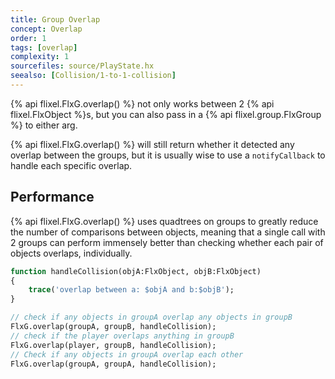 ```yaml
---
title: Group Overlap
concept: Overlap
order: 1
tags: [overlap]
complexity: 1
sourcefiles: source/PlayState.hx
seealso: [Collision/1-to-1-collision]
---
```

{% api flixel.FlxG.overlap() %} not only works between 2 {% api flixel.FlxObject %}s, but you can also pass in a {% api flixel.group.FlxGroup %} to either arg.

{% api flixel.FlxG.overlap() %} will still return whether it detected any overlap between the groups, but it is usually wise to use a `notifyCallback` to handle each specific overlap.

## Performance
{% api flixel.FlxG.overlap() %} uses quadtrees on groups to greatly reduce the number of comparisons between objects, meaning that a single call with 2 groups can perform immensely better than checking whether each pair of objects overlaps, individually.

```haxe
function handleCollision(objA:FlxObject, objB:FlxObject)
{
    trace('overlap between a: $objA and b:$objB');
}

// check if any objects in groupA overlap any objects in groupB
FlxG.overlap(groupA, groupB, handleCollision);
// check if the player overlaps anything in groupB
FlxG.overlap(player, groupB, handleCollision);
// Check if any objects in groupA overlap each other
FlxG.overlap(groupA, groupA, handleCollision);
```
